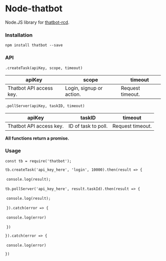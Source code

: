 # Node-thatbot



Node.JS library for [thatbot-rcd](https://github.com/dev-variety/thatbot-rcd).





### Installation 

`npm install thatbot --save`



### API

`.createTask(apiKey, scope, timeout)`

| apiKey                  | scope                    | timeout          |
| ----------------------- | ------------------------ | ---------------- |
| Thatbot API access key. | Login, signup or action. | Request timeout. |



`.pollServer(apiKey, taskID, timeout)`

| apiKey                  | taskID              | timeout          |
| ----------------------- | ------------------- | ---------------- |
| Thatbot API access key. | ID of task to poll. | Request timeout. |

**All functions return a promise.**

### Usage

`const tb = require('thatbot');`



`tb.createTask('api_key_here', 'login', 10000).then(result => {`

​    `console.log(result);`

​    `tb.pollServer('api_key_here', result.taskId).then(result => {`

​        `console.log(result);`

​    `}).catch(error => {`

​        `console.log(error)`

​    `})`

`}).catch(error => {`

​    `console.log(error)`

`})`

